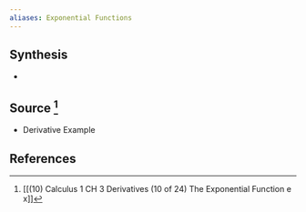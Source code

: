 ```yaml
---
aliases: Exponential Functions
---
```

## Synthesis
- 
## Source [^1]
- Derivative Example
## References

[^1]: [[(10) Calculus 1 CH 3 Derivatives (10 of 24) The Exponential Function e x]]